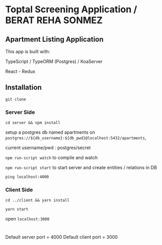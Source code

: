 # Toptal Screening Application  / BERAT REHA SONMEZ

## Apartment Listing Application

This app is built with: 

TypeScript / TypeORM (Postgres) / KoaServer

React - Redux 

## Installation

`git clone`

### Server Side

`cd server && npm install`

setup a postgres db named apartments on `postgres://${db_username}:${db_pwd}@localhost:5432/apartments`,

current username/pwd : postgres/secret

`npm run-script watch` to compile and watch

`npm run-script start` to start server and create entities / relations in DB

`ping localhost:4000`

### Client Side

`cd ../client && yarn install`

`yarn start`

open `localhost:3000`

#

Default server port = 4000
Default client port = 3000